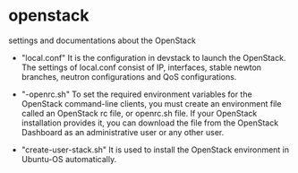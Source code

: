 # openstack
settings and documentations about the OpenStack

* "local.conf" It is the configuration in devstack to launch the OpenStack. The settings of local.conf consist of IP, interfaces, stable newton branches, neutron configurations and QoS configurations.

* "-openrc.sh" To set the required environment variables for the OpenStack command-line clients, you must create an environment file called an OpenStack rc file, or openrc.sh file. If your OpenStack installation provides it, you can download the file from the OpenStack Dashboard as an administrative user or any other user.

* "create-user-stack.sh" It is used to install the OpenStack environment in Ubuntu-OS automatically.
